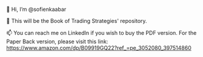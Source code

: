 👋 Hi, I’m @sofienkaabar

👀 This will be the Book of Trading Strategies' repository.

📫 You can reach me on LinkedIn if you wish to buy the PDF version. For the Paper Back version, please visit this link: https://www.amazon.com/dp/B09919GQ22?ref_=pe_3052080_397514860
